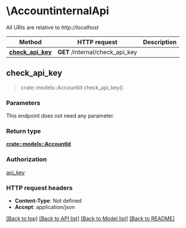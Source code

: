 # \AccountinternalApi

All URIs are relative to *http://localhost*

Method | HTTP request | Description
------------- | ------------- | -------------
[**check_api_key**](AccountinternalApi.md#check_api_key) | **GET** /internal/check_api_key | 



## check_api_key

> crate::models::AccountId check_api_key()


### Parameters

This endpoint does not need any parameter.

### Return type

[**crate::models::AccountId**](AccountId.md)

### Authorization

[api_key](../README.md#api_key)

### HTTP request headers

- **Content-Type**: Not defined
- **Accept**: application/json

[[Back to top]](#) [[Back to API list]](../README.md#documentation-for-api-endpoints) [[Back to Model list]](../README.md#documentation-for-models) [[Back to README]](../README.md)

